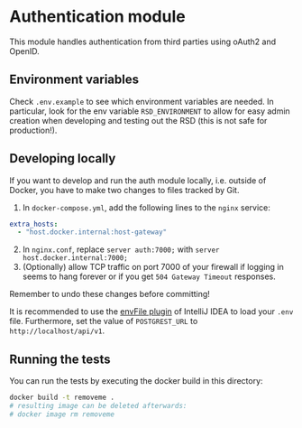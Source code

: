 <!--
SPDX-FileCopyrightText: 2022 - 2024 Ewan Cahen (Netherlands eScience Center) <e.cahen@esciencecenter.nl>
SPDX-FileCopyrightText: 2022 - 2024 Netherlands eScience Center
SPDX-FileCopyrightText: 2022 Dusan Mijatovic (dv4all)
SPDX-FileCopyrightText: 2022 dv4all

SPDX-License-Identifier: CC-BY-4.0
-->

# Authentication module

This module handles authentication from third parties using oAuth2 and OpenID.

## Environment variables
Check `.env.example` to see which environment variables are needed. In particular, look for the env variable `RSD_ENVIRONMENT` to allow for easy admin creation when developing and testing out the RSD (this is not safe for production!).

## Developing locally
If you want to develop and run the auth module locally, i.e. outside of Docker, you have to make two changes to files tracked by Git.
1. In `docker-compose.yml`, add the following lines to the `nginx` service:
```yml
extra_hosts:
  - "host.docker.internal:host-gateway"
```
2. In `nginx.conf`, replace `server auth:7000;` with `server host.docker.internal:7000;`
3. (Optionally) allow TCP traffic on port 7000 of your firewall if logging in seems to hang forever or if you get `504 Gateway Timeout` responses.

Remember to undo these changes before committing!

It is recommended to use the [envFile plugin](https://plugins.jetbrains.com/plugin/7861-envfile)  of IntelliJ IDEA to load your `.env` file.
Furthermore, set the value of `POSTGREST_URL` to `http://localhost/api/v1`.

## Running the tests

You can run the tests by executing the docker build in this directory:

```bash
docker build -t removeme .
# resulting image can be deleted afterwards:
# docker image rm removeme
```
